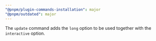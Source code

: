 ```yaml
---
"@pnpm/plugin-commands-installation": major
"@pnpm/outdated": major
---
```


The `update` command adds the `long` option to be used together with the `interactive` option.
